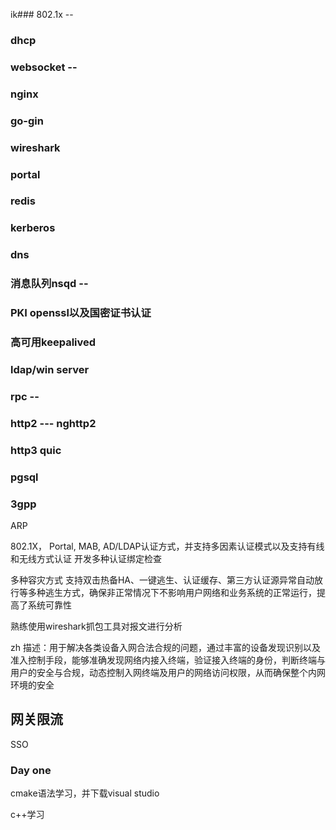ik### 802.1x --

### dhcp 

### websocket --

### nginx

### go-gin

### wireshark

### portal

### redis

### kerberos

### dns

### 消息队列nsqd --

### PKI  openssl以及国密证书认证

### 高可用keepalived

### ldap/win server

### rpc --

### http2 --- nghttp2

### http3  quic

### pgsql

### 3gpp

ARP

802.1X， Portal, MAB, AD/LDAP认证方式，并支持多因素认证模式以及支持有线和无线方式认证
开发多种认证绑定检查

多种容灾方式
支持双击热备HA、一键逃生、认证缓存、第三方认证源异常自动放行等多种逃生方式，确保非正常情况下不影响用户网络和业务系统的正常运行，提高了系统可靠性


熟练使用wireshark抓包工具对报文进行分析

zh
描述：用于解决各类设备入网合法合规的问题，通过丰富的设备发现识别以及准入控制手段，能够准确发现网络内接入终端，验证接入终端的身份，判断终端与用户的安全与合规，动态控制入网终端及用户的网络访问权限，从而确保整个内网环境的安全


## 网关限流



SSO



### Day one
cmake语法学习，并下载visual studio

c++学习


